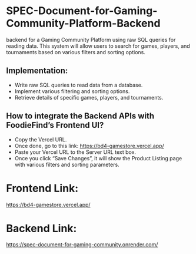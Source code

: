 # SPEC-Document-for-Gaming-Community-Platform-Backend

 backend for a Gaming Community Platform using raw SQL queries for reading data. This system will allow users to search for games, players, and tournaments based on various filters and sorting options. 
 
 ## Implementation:

- Write raw SQL queries to read data from a database.
- Implement various filtering and sorting options.
- Retrieve details of specific games, players, and tournaments.

## How to integrate the Backend APIs with FoodieFind’s Frontend UI?

- Copy the Vercel URL.
- Once done, go to this link: https://bd4-gamestore.vercel.app/ 
- Paste your Vercel URL to the Server URL text box.
- Once you click “Save Changes”, it will show the Product Listing page with various filters and sorting parameters.

# Frontend Link: 
https://bd4-gamestore.vercel.app/ 

# Backend Link: 
https://spec-document-for-gaming-community.onrender.com/
